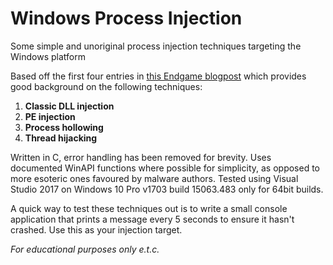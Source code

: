 # Windows Process Injection
Some simple and unoriginal process injection techniques targeting the Windows platform


Based off the first four entries in [this Endgame blogpost](https://www.endgame.com/blog/technical-blog/ten-process-injection-techniques-technical-survey-common-and-trending-process)
which provides good background on the following techniques:
1. __Classic DLL injection__
2. __PE injection__
3. __Process hollowing__
4. __Thread hijacking__


Written in C, error handling has been removed for brevity.
Uses documented WinAPI functions where possible for simplicity, as opposed
to more esoteric ones favoured by malware authors.
Tested using Visual Studio 2017 on Windows 10 Pro v1703 build 15063.483 only for 64bit builds.


A quick way to test these techniques out is to write a small console
application that prints a message every 5 seconds to ensure it hasn't
crashed. Use this as your injection target.


_For educational purposes only e.t.c._

